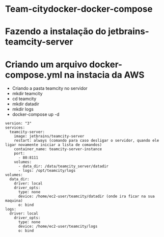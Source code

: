 # Team-citydocker-docker-compose


# Fazendo a instalação do jetbrains-teamcity-server

# Criando um arquivo docker-compose.yml na instacia da AWS

- Criando a pasta teamcity no servidor
- mkdir teamcity
- cd teamcity
- mkdir datadir
- mkdir logs
- docker-compose up -d 


```
version: "3"
services:
  teamcity-server:
    image: jetbrains/teamcity-server
    restart: always (comando para caso desligar o servidor, quando ele ligar novamente iniciar a lista de comandos)
    container_name: teamcity-server-instance
    port: 
      - 80:8111
    volumes:
      - data_dir: /data/teamcity_server/datadir
      - logs: /opt/teamcity/logs
volumes:
  data_dir:
    driver: local
    driver_opts:
      type: none
      device: /home/ec2-user/teamcity/datadir (onde ira ficar na sua maquina)
      o: bind
logs:
  driver: local
    driver_opts:
      type: none
      device: /home/ec2-user/teamcity/logs
      o: bind  
```

